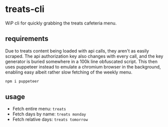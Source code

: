 # treats-cli

WiP cli for quickly grabbing the treats cafeteria menu.

## requirements
Due to treats content being loaded with api calls, they aren't as easily scraped. The api authorization key also changes with every call, and the key generator is buried somewhere in a 100k line obfuscated script. This then uses puppeteer instead to emulate a chromium browser in the background, enabling easy albeit rather slow fetching of the weekly menu.

```sh
npm i puppeteer
```

## usage
- Fetch entire menu: `treats`
- Fetch days by name: `treats monday`
- Fetch relative days: `treats tomorrow`
